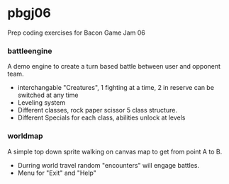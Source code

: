 pbgj06
======

Prep coding exercises for Bacon Game Jam 06



### battleengine

A demo engine to create a turn based battle between user and opponent team. 
 * interchangable "Creatures", 1 fighting at a time, 2 in reserve can be switched at any time
 * Leveling system
 * Different classes, rock paper scissor 5 class structure. 
 * Different Specials for each class, abilities unlock at levels

### worldmap
A simple top down sprite walking on canvas map to get from point A to B.
 * Durring world travel random "encounters" will engage battles. 
 * Menu for "Exit" and "Help"
